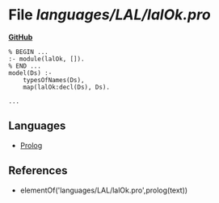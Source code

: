 # File _languages/LAL/lalOk.pro_
**[GitHub](https://github.com/softlang/yas/blob/master/languages/LAL/lalOk.pro)**
```
% BEGIN ...
:- module(lalOk, []).
% END ...
model(Ds) :-
    typesOfNames(Ds),
    map(lalOk:decl(Ds), Ds).

...
```

## Languages
* [Prolog](../languages/Prolog.md)

## References
* elementOf('languages/LAL/lalOk.pro',prolog(text))
